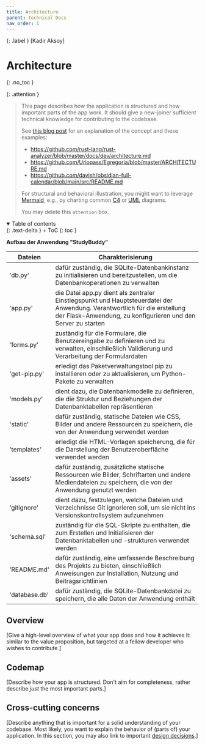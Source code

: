 ```yaml
---
title: Architecture
parent: Technical Docs
nav_order: 1
---
```


{: .label }
[Kadir Aksoy]


# Architecture
{: .no_toc }

{: .attention }
> This page describes how the application is structured and how important parts of the app work. It should give a new-joiner sufficient technical knowledge for contributing to the codebase.
> 
> See [this blog post](https://matklad.github.io/2021/02/06/ARCHITECTURE.md.html) for an explanation of the concept and these examples:
>
> + <https://github.com/rust-lang/rust-analyzer/blob/master/docs/dev/architecture.md>
> + <https://github.com/Uriopass/Egregoria/blob/master/ARCHITECTURE.md>
> + <https://github.com/davish/obsidian-full-calendar/blob/main/src/README.md>
> 
> For structural and behavioral illustration, you might want to leverage [Mermaid](../ui-components.md), e.g., by charting common [C4](https://c4model.com/) or [UML](https://www.omg.org/spec/UML) diagrams.
> 
>
> You may delete this `attention` box.

<details open markdown="block">
{: .text-delta }
<summary>Table of contents</summary>
+ ToC
{: toc }
</details>

**Aufbau der Anwendung "StudyBuddy"**

| Dateien | Charakterisierung |
| ------- | ----------------- |
| 'db.py' | dafür zuständig, die SQLite-Datenbankinstanz zu initialisieren und bereitzustellen, um die Datenbankoperationen zu verwalten |
| 'app.py'| die Datei app.py dient als zentraler Einstiegspunkt und Hauptsteuerdatei der Anwendung. Verantwortlich für die erstellung der Flask-Anwendung, zu konfigurieren und den Server zu starten |
| 'forms.py' | zuständig für die Formulare, die Benutzereingabe zu definieren und zu verwalten, einschließlich Validierung und Verarbeitung der Formulardaten |
| 'get-pip.py' |  erledigt das Paketverwaltungstool pip zu installieren oder zu aktualisieren, um Python-Pakete zu verwalten |
| 'models.py' | dient dazu, die Datenbankmodelle zu definieren, die die Struktur und Beziehungen der Datenbanktabellen repräsentieren |
| 'static' | dafür zuständig, statische Dateien wie CSS, Bilder und andere Ressourcen zu speichern, die von der Anwendung verwendet werden |
| 'templates' | erledigt die HTML-Vorlagen speicherung, die für die Darstellung der Benutzeroberfläche verwendet werden |
| 'assets' | dafür zuständig, zusätzliche statische Ressourcen wie Bilder, Schriftarten und andere Mediendateien zu speichern, die von der Anwendung genutzt werden |
| 'gitignore' | dient dazu, festzulegen, welche Dateien und Verzeichnisse Git ignorieren soll, um sie nicht ins Versionskontrollsystem aufzunehmen |
| 'schema.sql' | zuständig für die SQL-Skripte zu enthalten, die zum Erstellen und Initialisieren der Datenbanktabellen und -strukturen verwendet werden |
| 'README.md' | dafür zuständig, eine umfassende Beschreibung des Projekts zu bieten, einschließlich Anweisungen zur Installation, Nutzung und Beitragsrichtlinien |
| 'database.db' | dafür zuständig, die SQLite-Datenbankdatei zu speichern, die alle Daten der Anwendung enthält |

## Overview

[Give a high-level overview of what your app does and how it achieves it: similar to the value proposition, but targeted at a fellow developer who wishes to contribute.]

## Codemap

[Describe how your app is structured. Don't aim for completeness, rather describe *just* the most important parts.]

## Cross-cutting concerns

[Describe anything that is important for a solid understanding of your codebase. Most likely, you want to explain the behavior of (parts of) your application. In this section, you may also link to important [design decisions](../design-decisions.md).]
